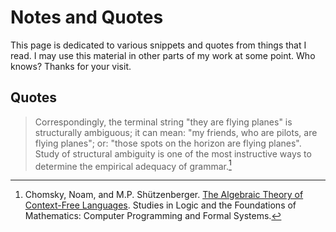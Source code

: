 <!DOCTYPE html>
<html lang="en">
<head>
<title>notes and quotes</title>

<meta charset="UTF-8">
<meta name="description" content="Notes and Quotes">
<meta name="author" content="Jack Walton">
<meta name="viewport" content="width=device-width, initial-scale=1.0">


<!-- Link to main CSS file for larger screens -->
<link rel="stylesheet" type="text/css" href="styles.css">

<!-- Link to mobile CSS file for smaller screens -->
<link rel="stylesheet" type="text/css" href="mobile.css" media="screen and (max-width: 768px)">

</head>

<body>

# Notes and Quotes
    
This page is dedicated to various snippets and quotes from things that I read. I may use this material in other parts of my work at some point. Who knows? Thanks for your visit.

## Quotes

> Correspondingly, the terminal string "they are flying planes" is structurally ambiguous; it can mean: "my friends, who are pilots, are flying planes"; or: "those spots on the horizon are flying planes". Study of structural ambiguity is one of the most instructive ways to determine the empirical adequacy of grammar.[^1]

[^1]: Chomsky, Noam, and M.P. Shützenberger. <a href="http://www-igm.univ-mlv.fr/~berstel/Mps/Travaux/A/1963-7ChomskyAlgebraic.pdf">The Algebraic Theory of Context-Free Languages</a>. Studies in Logic and the Foundations of Mathematics: Computer Programming and Formal Systems.

</body>
</html>